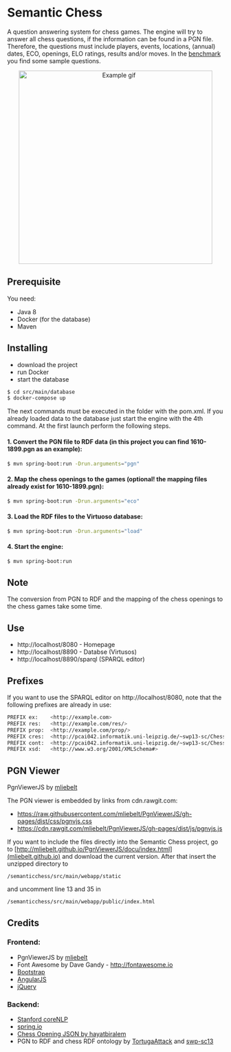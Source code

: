 <h1>Semantic Chess</h1>

<p>A question answering system for chess games. The engine will try to answer all chess questions, if the information can be found in a PGN file. Therefore, the questions must include players, events, locations, (annual) dates, ECO, openings, ELO ratings, results and/or moves. In the <a href="https://github.com/semanticchess/semanticchess/blob/master/benchmark/auswertung-20171105.pdf">benchmark</a> you  find some sample questions.</p>
<div>
  <p align="center">
  <img src="https://github.com/semanticchess/semanticchess/blob/master/img/example.gif" alt="Example gif" width="450px" >
  </p>
</div>

<h2>Prerequisite</h2>
<p>You need:</p>
<ul>
  <li>Java 8</li>
  <li>Docker (for the database)</li>
  <li>Maven</li>
</ul>

<h2>Installing</h2>
<ul>
  <li>download the project</li>
  <li>run Docker</li>
  <li>start the database</li>
</ul>

```sh
$ cd src/main/database
$ docker-compose up
```
<p>The next commands must be executed in the folder with the pom.xml. If you already loaded data to the database just start the engine with the 4th command. At the first launch perform the following steps. </p>

<h4>1. Convert the PGN file to RDF data (in this project you can find 1610-1899.pgn as an example):</h4>

```sh
$ mvn spring-boot:run -Drun.arguments="pgn"
```
<h4>2. Map the chess openings to the games (optional! the mapping files already exist for 1610-1899.pgn):</h4>

```sh
$ mvn spring-boot:run -Drun.arguments="eco"
```
<h4>3. Load the RDF files to the Virtuoso database:</h4>
  
```sh
$ mvn spring-boot:run -Drun.arguments="load"
```

<h4>4. Start the engine:</h4>
  
```sh
$ mvn spring-boot:run
```

<h2>Note</h2>

<p>The conversion from PGN to RDF and the mapping of the chess openings to the chess games take some time.</p>


<h2>Use</h2>

- http://localhost/8080 - Homepage
- http://localhost/8890 - Databse (Virtusos)
- http://localhost/8890/sparql (SPARQL editor)


<h2>Prefixes</h2>
If you want to use the SPARQL editor on http://localhost/8080, note that the following prefixes are already in use:

```sh
PREFIX ex:    <http://example.com> 
PREFIX res:   <http://example.com/res/> 
PREFIX prop:  <http://example.com/prop/> 
PREFIX cres:  <http://pcai042.informatik.uni-leipzig.de/~swp13-sc/ChessOntology/Resources/> 
PREFIX cont:  <http://pcai042.informatik.uni-leipzig.de/~swp13-sc/ChessOntology#> 
PREFIX xsd:   <http://www.w3.org/2001/XMLSchema#>
```

<h2>PGN Viewer</h2>

PgnViewerJS by [mliebelt](https://github.com/mliebelt/PgnViewerJS)

The PGN viewer is embedded by links from cdn.rawgit.com:
- https://raw.githubusercontent.com/mliebelt/PgnViewerJS/gh-pages/dist/css/pgnvjs.css
- https://cdn.rawgit.com/mliebelt/PgnViewerJS/gh-pages/dist/js/pgnvjs.js

If you want to include the files directly into the Semantic Chess project, go to [http://mliebelt.github.io/PgnViewerJS/docu/index.html](mliebelt.github.io)
and download the current version. After that insert the unzipped directory to 

```
/semanticchess/src/main/webapp/static
```
and uncomment line 13 and 35 in

```
/semanticchess/src/main/webapp/public/index.html
```

<h2>Credits</h2>

<h3>Frontend:</h3>

- PgnViewerJS by [mliebelt](https://github.com/mliebelt/PgnViewerJS)
- Font Awesome by Dave Gandy - http://fontawesome.io
- [Bootstrap](http://getbootstrap.com/)
- [AngularJS](https://angularjs.org/) 
- [jQuery](https://jquery.com/)

<h3>Backend:</h3>

- [Stanford coreNLP](https://stanfordnlp.github.io/CoreNLP/)
- [spring.io](https://spring.io/)
- [Chess Opening JSON by hayatbiralem](https://github.com/hayatbiralem/eco.json/blob/master/eco.json)
- PGN to RDF and chess RDF ontology by [TortugaAttack](https://github.com/TortugaAttack/CACADUS) and [swp-sc13](http://pcai042.informatik.uni-leipzig.de/swp/SWP-13/swp13-sc/) 
